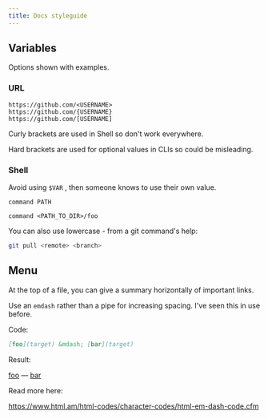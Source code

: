 ```yaml
---
title: Docs styleguide
---
```


## Variables

Options shown with examples.

### URL

```
https://github.com/<USERNAME>
https://github.com/{USERNAME}
https://github.com/[USERNAME]
```

Curly brackets are used in Shell so don't work everywhere.

Hard brackets are used for optional values in CLIs so could be misleading.


### Shell

Avoid using `$VAR` , then someone knows to use their own value.

```
command PATH
```

```
command <PATH_TO_DIR>/foo
```

You can also use lowercase - from a git command's help:

```sh
git pull <remote> <branch>
```


## Menu

At the top of a file, you can give a summary horizontally of important links.

Use an `emdash` rather than a pipe for increasing spacing. I've seen this in use before.

Code:

```markdown
[foo](target) &mdash; [bar](target)
```

Result:

[foo](target) &mdash; [bar](target)


Read more here:

https://www.html.am/html-codes/character-codes/html-em-dash-code.cfm
